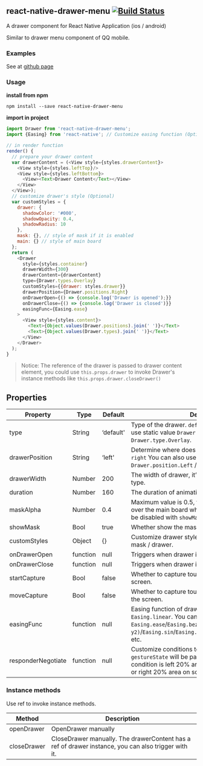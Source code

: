 ## react-native-drawer-menu [![Build Status](https://travis-ci.org/Tinysymphony/react-native-drawer-menu.svg?branch=master)](https://travis-ci.org/Tinysymphony/react-native-drawer-menu)

A drawer component for React Native Application (ios / android)

Similar to drawer menu component of QQ mobile.

### Examples

See at [github page](https://github.com/Tinysymphony/react-native-drawer-menu#readme)


### Usage

**install from npm**

``` shell
npm install --save react-native-drawer-menu
```

**import in project**

``` js
import Drawer from 'react-native-drawer-menu';
import {Easing} from 'react-native'; // Customize easing function (Optional)
```

```js
// in render function
render() {
  // prepare your drawer content
  var drawerContent = (<View style={styles.drawerContent}>
    <View style={styles.leftTop}/>
    <View style={styles.leftBottom}>
      <View><Text>Drawer Content</Text></View>
    </View>
  </View>);
  // customize drawer's style (Optional)
  var customStyles = {
    drawer: {
      shadowColor: '#000',
      shadowOpacity: 0.4,
      shadowRadius: 10
    },
    mask: {}, // style of mask if it is enabled
    main: {} // style of main board
  };
  return (
    <Drawer
      style={styles.container}
      drawerWidth={300}
      drawerContent={drawerContent}
      type={Drawer.types.Overlay}
      customStyles={{drawer: styles.drawer}}
      drawerPosition={Drawer.positions.Right}
      onDrawerOpen={() => {console.log('Drawer is opened');}}
      onDrawerClose={() => {console.log('Drawer is closed')}}
      easingFunc={Easing.ease}
    >
      <View style={styles.content}>
        <Text>{Object.values(Drawer.positions).join(' ')}</Text>
        <Text>{Object.values(Drawer.types).join(' ')}</Text>
      </View>
    </Drawer>
  );
}
```

> Notice: The reference of the drawer is passed to drawer content element, you could use `this.props.drawer` to invoke Drawer's instance methods like `this.props.drawer.closeDrawer()`

## Properties

| Property | Type | Default | Description |
| --- | --- | --- | --- |
| type | String | ‘default' | Type of the drawer. `default` / `overlay` You can also use static value `Drawer.type.Default` / `Drawer.type.Overlay`. |
| drawerPosition | String | ‘left' | Determine where does the drawer come out. `left` or `right` You can also use static value `Drawer.position.Left` / `Drawer.position.Right`. |
| drawerWidth | Number | 200 | The width of drawer, it’s disabled when use `replace` type. |
| duration | Number | 160 | The duration of animation to open or close drawer. |
| maskAlpha | Number | 0.4 | Maximum value is 0.5, the opactiy value of the mask over the main board when drawer is open. Mask can be disabled with `showMask` property. |
| showMask | Bool | true | Whether show the mask when drawer is open. |
| customStyles | Object | {} | Customize drawer styles. You can customize main / mask / drawer. |
| onDrawerOpen | function | null | Triggers when drawer is totally opened. |
| onDrawerClose | function | null | Triggers when drawer is totally closed. |
| startCapture | Bool | false | Whether to capture touch events while clicking on screen. |
| moveCapture | Bool | false | Whether to capture touch events while swiping over the screen. |
| easingFunc | function | null | Easing function of drawer animation, default is `Easing.linear`. You can pass function like `Easing.ease`/`Easing.bezier(x1, y1, x2, y2)`/`Easing.sin`/`Easing.elastic(times)`/`Easing.bounce` etc.  |
| responderNegotiate | function | null | Customize conditions to set pan responder, `evt` & `gestureState` will be passed as arguments. Default condition is left 20% area on screen in `left` Drawer, or right 20% area on screen in `right` Drawer. |


### Instance methods

Use ref to invoke instance methods.

| Method | Description |
| --- | --- |
| openDrawer | OpenDrawer manually |
| closeDrawer | CloseDrawer manually. The drawerContent has a ref of drawer instance, you can also trigger with it. |
